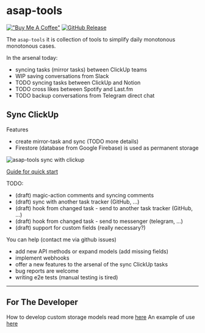 # asap-tools

[!["Buy Me A Coffee"](https://www.buymeacoffee.com/assets/img/custom_images/orange_img.png)](https://www.buymeacoffee.com/George.Bach)
[![GitHub Release](https://img.shields.io/github/release/gebv/asap-tools)](https://github.com/gebv/asap-tools/releases/latest)

The `asap-tools` it is collection of tools to simplify daily monotonous monotonous cases.

In the arsenal today:
- syncing tasks (mirror tasks) between ClickUp teams
- WIP saving conversations from Slack
- TODO syncing tasks between ClickUp and Notion
- TODO cross likes between Spotify and Last.fm
- TODO backup conversations from Telegram direct chat

## Sync ClickUp

Features
- create mirror-task and sync (TODO more details)
- Firestore (database from Google Firebase) is used as permanent storage

![asap-tools sync with clickup ](.github/clickup-preview.gif)

[Guide for quick start](clickup/README.md)

TODO:
- (draft) magic-action comments and syncing comments
- (draft) sync with another task tracker (GitHub, ...)
- (draft) hook from changed task - send to another task tracker (GitHub, ...)
- (draft) hook from changed task - send to messenger (telegram, ...)
- (draft) support for custom fields (really necessary?)

You can help (contact me via github issues)
- add new API methods or expand models (add missing fields)
- implement webhooks
- offer a new features to the arsenal of the sync ClickUp tasks
- bug reports are welcome
- writing e2e tests (manual testing is tired)

---

## For The Developer

How to develop custom storage models read more [here](storage/README.md)
An example of use [here](clickup/model.go)
